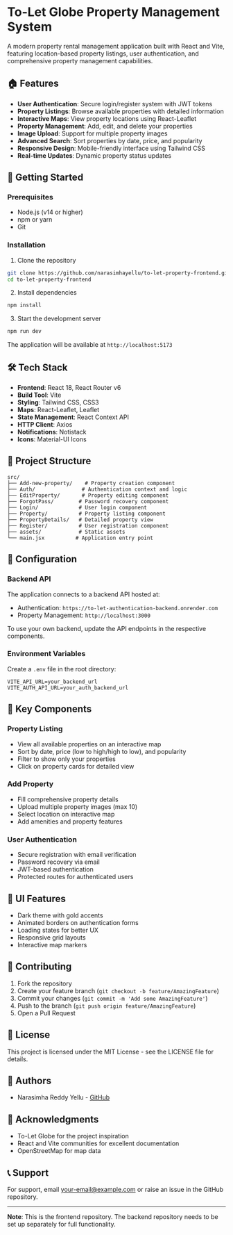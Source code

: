 # To-Let Globe Property Management System

A modern property rental management application built with React and Vite, featuring location-based property listings, user authentication, and comprehensive property management capabilities.

## 🏠 Features

- **User Authentication**: Secure login/register system with JWT tokens
- **Property Listings**: Browse available properties with detailed information
- **Interactive Maps**: View property locations using React-Leaflet
- **Property Management**: Add, edit, and delete your properties
- **Image Upload**: Support for multiple property images
- **Advanced Search**: Sort properties by date, price, and popularity
- **Responsive Design**: Mobile-friendly interface using Tailwind CSS
- **Real-time Updates**: Dynamic property status updates

## 🚀 Getting Started

### Prerequisites

- Node.js (v14 or higher)
- npm or yarn
- Git

### Installation

1. Clone the repository
```bash
git clone https://github.com/narasimhayellu/to-let-property-frontend.git
cd to-let-property-frontend
```

2. Install dependencies
```bash
npm install
```

3. Start the development server
```bash
npm run dev
```

The application will be available at `http://localhost:5173`

## 🛠️ Tech Stack

- **Frontend**: React 18, React Router v6
- **Build Tool**: Vite
- **Styling**: Tailwind CSS, CSS3
- **Maps**: React-Leaflet, Leaflet
- **State Management**: React Context API
- **HTTP Client**: Axios
- **Notifications**: Notistack
- **Icons**: Material-UI Icons

## 📁 Project Structure

```
src/
├── Add-new-property/    # Property creation component
├── Auth/               # Authentication context and logic
├── EditProperty/       # Property editing component
├── ForgotPass/        # Password recovery component
├── Login/             # User login component
├── Property/          # Property listing component
├── PropertyDetails/   # Detailed property view
├── Register/          # User registration component
├── assets/            # Static assets
└── main.jsx          # Application entry point
```

## 🔧 Configuration

### Backend API

The application connects to a backend API hosted at:
- Authentication: `https://to-let-authentication-backend.onrender.com`
- Property Management: `http://localhost:3000`

To use your own backend, update the API endpoints in the respective components.

### Environment Variables

Create a `.env` file in the root directory:

```env
VITE_API_URL=your_backend_url
VITE_AUTH_API_URL=your_auth_backend_url
```

## 📱 Key Components

### Property Listing
- View all available properties on an interactive map
- Sort by date, price (low to high/high to low), and popularity
- Filter to show only your properties
- Click on property cards for detailed view

### Add Property
- Fill comprehensive property details
- Upload multiple property images (max 10)
- Select location on interactive map
- Add amenities and property features

### User Authentication
- Secure registration with email verification
- Password recovery via email
- JWT-based authentication
- Protected routes for authenticated users

## 🎨 UI Features

- Dark theme with gold accents
- Animated borders on authentication forms
- Loading states for better UX
- Responsive grid layouts
- Interactive map markers

## 🤝 Contributing

1. Fork the repository
2. Create your feature branch (`git checkout -b feature/AmazingFeature`)
3. Commit your changes (`git commit -m 'Add some AmazingFeature'`)
4. Push to the branch (`git push origin feature/AmazingFeature`)
5. Open a Pull Request

## 📄 License

This project is licensed under the MIT License - see the LICENSE file for details.

## 👥 Authors

- Narasimha Reddy Yellu - [GitHub](https://github.com/narasimhayellu)

## 🙏 Acknowledgments

- To-Let Globe for the project inspiration
- React and Vite communities for excellent documentation
- OpenStreetMap for map data

## 📞 Support

For support, email your-email@example.com or raise an issue in the GitHub repository.

---

**Note**: This is the frontend repository. The backend repository needs to be set up separately for full functionality.